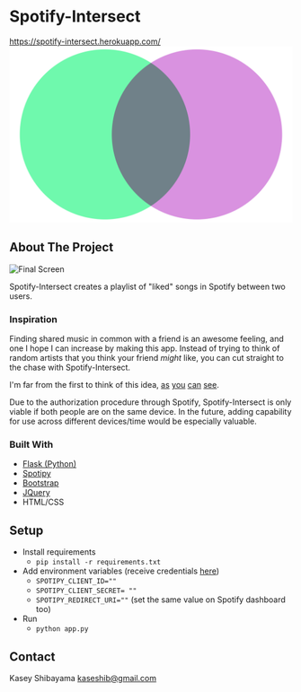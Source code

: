 # Spotify-Intersect
https://spotify-intersect.herokuapp.com/
![Venn Image](https://github.com/kaseshib/spotify-intersect/blob/master/static/images/venn-01.png)

## About The Project

![Final Screen]((https://github.com/kaseshib/spotify-intersect/blob/master/static/images/demo.png))

Spotify-Intersect creates a playlist of "liked" songs in Spotify between two users.


### Inspiration

Finding shared music in common with a friend is an awesome feeling, and one I hope I can increase by making this app.  Instead of trying to think of random artists that you think your friend *might* like, you can cut straight to the chase with Spotify-Intersect.

I'm far from the first to think of this idea, [as](https://community.spotify.com/t5/Closed-Ideas/Social-See-Music-in-common-with-Friends/idi-p/4372598) [you](https://community.spotify.com/t5/Closed-Ideas/Songs-you-have-in-common-with-other-users/idi-p/1526320) [can](https://community.spotify.com/t5/Closed-Ideas/Social-Compare-your-Music-Taste-with-Friends/idi-p/1512164) [see](https://community.spotify.com/t5/Closed-Ideas/All-Platforms-Discover-Find-music-in-common-with-friends/idi-p/1436611).


Due to the authorization procedure through Spotify, Spotify-Intersect is only viable if both people are on the same device.  In the future, adding capability for use across different devices/time would be especially valuable.


### Built With

 * [Flask (Python)](https://flask.palletsprojects.com/en/1.1.x/)
 * [Spotipy](https://spotipy.readthedocs.io/en/2.16.0/)
 * [Bootstrap](https://getbootstrap.com/)
 * [JQuery](https://jquery.com/)
 * HTML/CSS

## Setup

 * Install requirements
   * `pip install -r requirements.txt`
 * Add environment variables (receive credentials [here](https://developer.spotify.com/dashboard/))
   * `SPOTIPY_CLIENT_ID=""`
   * `SPOTIPY_CLIENT_SECRET= ""`
   * `SPOTIPY_REDIRECT_URI=""` (set the same value on Spotify dashboard too)
 * Run
   * `python app.py`

## Contact
Kasey Shibayama kaseshib@gmail.com
